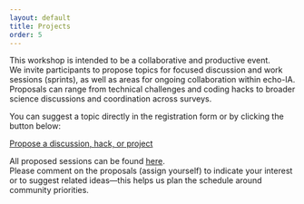 ```yaml
---
layout: default
title: Projects
order: 5
---
```


This workshop is intended to be a collaborative and productive event.  
We invite participants to propose topics for focused discussion and work sessions (sprints),
as well as areas for ongoing collaboration within echo-IA.
Proposals can range from technical challenges and coding hacks to broader science discussions
and coordination across surveys.  

You can suggest a topic directly in the registration form or by clicking the button below:  

<div class="text-center my-3">
  <a href="https://github.com/echo-IA/CAROLINA/issues/new/choose"
     class="btn btn-info btn-lg">
     Propose a discussion, hack, or project
  </a>
</div>

All proposed sessions can be found [here](https://github.com/echo-IA/CAROLINA/issues).  
Please comment on the proposals (assign yourself) to indicate your interest or to suggest related ideas—this helps us
plan the schedule around community priorities.
